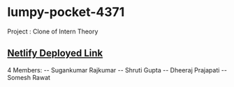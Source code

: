 # lumpy-pocket-4371

Project : Clone of Intern Theory

## [Netlify Deployed Link](https://intern-thrive.netlify.app/)

4 Members:
 -- Sugankumar Rajkumar
 -- Shruti Gupta
 -- Dheeraj Prajapati
 -- Somesh Rawat

